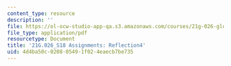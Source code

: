 ```yaml
---
content_type: resource
description: ''
file: https://ol-ocw-studio-app-qa.s3.amazonaws.com/courses/21g-026-global-africa-creative-cultures-spring-2018/4d4ba50c020805491f024eaecb7be735_MIT21G_026S18_Reflection_4.pdf
file_type: application/pdf
resourcetype: Document
title: '21G.026_S18 Assignments: Reflection4'
uid: 4d4ba50c-0208-0549-1f02-4eaecb7be735
---
```

